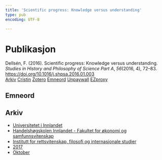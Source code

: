 ```yaml
---
title: 'Scientific progress: Knowledge versus understanding'
type: pub
encoding: UTF-8

---
```

<h1>Publikasjon</h1>
<article id="csl-bib-container-TMB6Y9QL" class="csl-bib-container">
  <div class="csl-bib-body"> <div class="csl-entry">Dellsén, F. (2016). Scientific progress: Knowledge versus understanding. <i>Studies in History and Philosophy of Science Part A</i>, <i>56</i>(2016, 4), 72–83. <a href="https://doi.org/10.1016/j.shpsa.2016.01.003">https://doi.org/10.1016/j.shpsa.2016.01.003</a></div> </div>
  <div class="csl-bib-buttons">
    <a href="#taxonomy-article-TMB6Y9QL" alt="archive" class="csl-bib-button">Arkiv</a>
    <a href="https://app.cristin.no/results/show.jsf?id=1503961" alt="Cristin" class="csl-bib-button">Cristin</a>
    <a href="http://zotero.org/groups/5881554/items/TMB6Y9QL" alt="Zotero" class="csl-bib-button">Zotero</a>
    <a href="#keywords-article-TMB6Y9QL" alt="keywords" class="csl-bib-button">Emneord</a>
    <a href="https://philpapers.org/archive/DELSPK.pdf" alt="Unpaywall" class="csl-bib-button">Unpaywall</a>
    <a href="https://philpapers.org/archive/DELSPK.pdf" alt="EZproxy" class="csl-bib-button">EZproxy</a>
  </div>
  <div id="csl-bib-meta-container-TMB6Y9QL"></div>
</article>
<div id="csl-bib-meta-TMB6Y9QL" class="csl-bib-meta">
  <article id="keywords-article-TMB6Y9QL" class="keywords-article">
    <h1>Emneord</h1>
    
  </article>
  <article id="taxonomy-article-TMB6Y9QL" class="taxonomy-article">
    <h1>Arkiv</h1>
    <ul>
      <li>
        <a href="/nn/archive/?key=3DCRN523">Universitetet i Innlandet</a>
      </li>
      <li>
        <a href="/nn/archive/?key=DU8Q9LN9">Handelshøgskolen Innlandet - Fakultet for økonomi og samfunnsvitenskap</a>
      </li>
      <li>
        <a href="/nn/archive/?key=ITYAG68H">Institutt for rettsvitenskap, filosofi og internasjonale studier</a>
      </li>
      <li>
        <a href="/nn/archive/?key=XDLKZVSJ">2017</a>
      </li>
      <li>
        <a href="/nn/archive/?key=W8I2DF74">Oktober</a>
      </li>
    </ul>
  </article>
</div>

